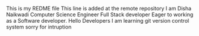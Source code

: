 This is my REDME file
This line is added at the remote repository
I am Disha Naikwadi Computer Science Engineer
Full Stack developer
Eager to working as a Software developer.
Hello Developers
I am learning git version control system
sorry for intruption
